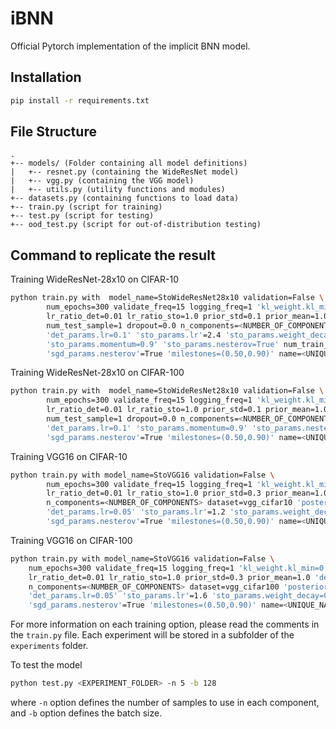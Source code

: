 # iBNN

Official Pytorch implementation of the implicit BNN model.

## Installation

```bash
pip install -r requirements.txt
```

## File Structure

```
.
+-- models/ (Folder containing all model definitions)
|   +-- resnet.py (containing the WideResNet model)
|   +-- vgg.py (containing the VGG model)
|   +-- utils.py (utility functions and modules)
+-- datasets.py (containing functions to load data)
+-- train.py (script for training)
+-- test.py (script for testing)
+-- ood_test.py (script for out-of-distribution testing)
```

## Command to replicate the result

Training WideResNet-28x10 on CIFAR-10
```bash
python train.py with  model_name=StoWideResNet28x10 validation=False \
        num_epochs=300 validate_freq=15 logging_freq=1 'kl_weight.kl_min=0.0' 'kl_weight.kl_max=1.0' 'kl_weight.last_iter=200' \
        lr_ratio_det=0.01 lr_ratio_sto=1.0 prior_std=0.1 prior_mean=1.0 'det_params.weight_decay=5e-4' \
        num_test_sample=1 dropout=0.0 n_components=<NUMBER_OF_COMPONENTS> dataset=cifar10 \
        'det_params.lr=0.1' 'sto_params.lr'=2.4 'sto_params.weight_decay=0.0' \
        'sto_params.momentum=0.9' 'sto_params.nesterov=True' num_train_sample=2 \
        'sgd_params.nesterov'=True 'milestones=(0.50,0.90)' name=<UNIQUE_NAME_FOR_THE_EXPERIMENT> seed=<RANDOM_SEED>
```
Training WideResNet-28x10 on CIFAR-100
```bash
python train.py with  model_name=StoWideResNet28x10 validation=False \
        num_epochs=300 validate_freq=15 logging_freq=1 'kl_weight.kl_min=0.0' 'kl_weight.kl_max=1.0' 'kl_weight.last_iter=200' \
        lr_ratio_det=0.01 lr_ratio_sto=1.0 prior_std=0.1 prior_mean=1.0 'det_params.weight_decay=5e-4' \
        num_test_sample=1 dropout=0.0 n_components=<NUMBER_OF_COMPONENTS> dataset=cifar100 seed=<RANDOM_SEED> \
        'det_params.lr=0.1' 'sto_params.momentum=0.9' 'sto_params.nesterov=True' 'sto_params.lr'=4.8 'sto_params.weight_decay=0.0' 'num_train_sample'=2 \
        'sgd_params.nesterov'=True 'milestones=(0.50,0.90)' name=<UNIQUE_NAME_FOR_THE_EXPERIMENT>
```
Training VGG16 on CIFAR-10
```bash
python train.py with model_name=StoVGG16 validation=False \
        num_epochs=300 validate_freq=15 logging_freq=1 'kl_weight.kl_min=0.0' 'kl_weight.kl_max=1.0' 'kl_weight.last_iter=200' \
        lr_ratio_det=0.01 lr_ratio_sto=1.0 prior_std=0.3 prior_mean=1.0 'det_params.weight_decay=5e-4' num_test_sample=1 \
        n_components=<NUMBER_OF_COMPONENTS> dataset=vgg_cifar10 'posterior_mean_init=(1.0,0.75)' \
        'det_params.lr=0.05' 'sto_params.lr'=1.2 'sto_params.weight_decay=0.0' 'sto_params.momentum=0.9' 'sto_params.nesterov=True' 'num_train_sample'=2 \
        'sgd_params.nesterov'=True 'milestones=(0.50,0.90)' name=<UNIQUE_NAME_FOR_THE_EXPERIMENT> seed=<RANDOM_SEED>
```
Training VGG16 on CIFAR-100
```bash
python train.py with model_name=StoVGG16 validation=False \
    num_epochs=300 validate_freq=15 logging_freq=1 'kl_weight.kl_min=0.0' 'kl_weight.kl_max=1.0' 'kl_weight.last_iter=200' \
    lr_ratio_det=0.01 lr_ratio_sto=1.0 prior_std=0.3 prior_mean=1.0 'det_params.weight_decay=3e-4' num_test_sample=1 \
    n_components=<NUMBER_OF_COMPONENTS> dataset=vgg_cifar100 'posterior_mean_init=(1.0,0.75)' 'posterior_std_init=(0.05,0.02)' \
    'det_params.lr=0.05' 'sto_params.lr'=1.6 'sto_params.weight_decay=0.0' 'sto_params.momentum=0.9' 'sto_params.nesterov=True' 'num_train_sample'=2 \
    'sgd_params.nesterov'=True 'milestones=(0.50,0.90)' name=<UNIQUE_NAME_FOR_THE_EXPERIMENT> seed=<RANDOM_SEED>
```
For more information on each training option, please read the comments in the `train.py` file.
Each experiment will be stored in a subfolder of the `experiments` folder.

To test the model
```bash
python test.py <EXPERIMENT_FOLDER> -n 5 -b 128
```
where `-n` option defines the number of samples to use in each component, and `-b` option defines the batch size.